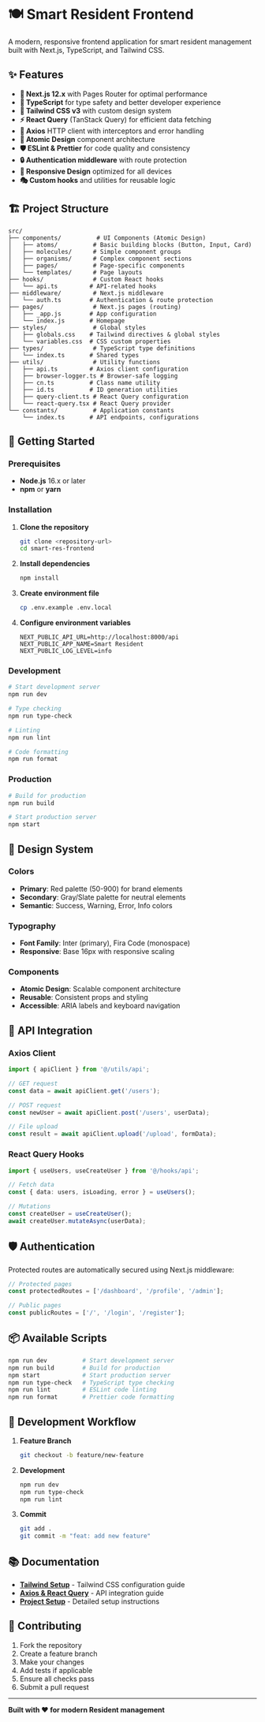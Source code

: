 # 🍽️ Smart Resident Frontend

A modern, responsive frontend application for smart resident management built with Next.js, TypeScript, and Tailwind CSS.

## ✨ Features

- **🚀 Next.js 12.x** with Pages Router for optimal performance
- **📘 TypeScript** for type safety and better developer experience
- **🎨 Tailwind CSS v3** with custom design system
- **⚡ React Query** (TanStack Query) for efficient data fetching
- **🔧 Axios** HTTP client with interceptors and error handling
- **🧩 Atomic Design** component architecture
- **🛡️ ESLint & Prettier** for code quality and consistency
- **🔒 Authentication middleware** with route protection
- **📱 Responsive Design** optimized for all devices
- **🎭 Custom hooks** and utilities for reusable logic

## 🏗️ Project Structure

```
src/
├── components/          # UI Components (Atomic Design)
│   ├── atoms/          # Basic building blocks (Button, Input, Card)
│   ├── molecules/      # Simple component groups
│   ├── organisms/      # Complex component sections
│   ├── pages/          # Page-specific components
│   └── templates/      # Page layouts
├── hooks/              # Custom React hooks
│   └── api.ts         # API-related hooks
├── middleware/         # Next.js middleware
│   └── auth.ts        # Authentication & route protection
├── pages/              # Next.js pages (routing)
│   ├── _app.js        # App configuration
│   └── index.js       # Homepage
├── styles/             # Global styles
│   ├── globals.css    # Tailwind directives & global styles
│   └── variables.css  # CSS custom properties
├── types/              # TypeScript type definitions
│   └── index.ts       # Shared types
├── utils/              # Utility functions
│   ├── api.ts         # Axios client configuration
│   ├── browser-logger.ts # Browser-safe logging
│   ├── cn.ts          # Class name utility
│   ├── id.ts          # ID generation utilities
│   ├── query-client.ts # React Query configuration
│   └── react-query.tsx # React Query provider
└── constants/          # Application constants
    └── index.ts       # API endpoints, configurations
```

## 🚀 Getting Started

### Prerequisites

- **Node.js** 16.x or later
- **npm** or **yarn**

### Installation

1. **Clone the repository**

   ```bash
   git clone <repository-url>
   cd smart-res-frontend
   ```

2. **Install dependencies**

   ```bash
   npm install
   ```

3. **Create environment file**

   ```bash
   cp .env.example .env.local
   ```

4. **Configure environment variables**
   ```env
   NEXT_PUBLIC_API_URL=http://localhost:8000/api
   NEXT_PUBLIC_APP_NAME=Smart Resident
   NEXT_PUBLIC_LOG_LEVEL=info
   ```

### Development

```bash
# Start development server
npm run dev

# Type checking
npm run type-check

# Linting
npm run lint

# Code formatting
npm run format
```

### Production

```bash
# Build for production
npm run build

# Start production server
npm start
```

## 🎨 Design System

### Colors

- **Primary**: Red palette (50-900) for brand elements
- **Secondary**: Gray/Slate palette for neutral elements
- **Semantic**: Success, Warning, Error, Info colors

### Typography

- **Font Family**: Inter (primary), Fira Code (monospace)
- **Responsive**: Base 16px with responsive scaling

### Components

- **Atomic Design**: Scalable component architecture
- **Reusable**: Consistent props and styling
- **Accessible**: ARIA labels and keyboard navigation

## 🔧 API Integration

### Axios Client

```typescript
import { apiClient } from '@/utils/api';

// GET request
const data = await apiClient.get('/users');

// POST request
const newUser = await apiClient.post('/users', userData);

// File upload
const result = await apiClient.upload('/upload', formData);
```

### React Query Hooks

```typescript
import { useUsers, useCreateUser } from '@/hooks/api';

// Fetch data
const { data: users, isLoading, error } = useUsers();

// Mutations
const createUser = useCreateUser();
await createUser.mutateAsync(userData);
```

## 🛡️ Authentication

Protected routes are automatically secured using Next.js middleware:

```typescript
// Protected pages
const protectedRoutes = ['/dashboard', '/profile', '/admin'];

// Public pages
const publicRoutes = ['/', '/login', '/register'];
```

## 📦 Available Scripts

```bash
npm run dev          # Start development server
npm run build        # Build for production
npm start            # Start production server
npm run type-check   # TypeScript type checking
npm run lint         # ESLint code linting
npm run format       # Prettier code formatting
```

## 🔄 Development Workflow

1. **Feature Branch**

   ```bash
   git checkout -b feature/new-feature
   ```

2. **Development**

   ```bash
   npm run dev
   npm run type-check
   npm run lint
   ```

3. **Commit**
   ```bash
   git add .
   git commit -m "feat: add new feature"
   ```

## 📚 Documentation

- **[Tailwind Setup](./TAILWIND-SETUP.md)** - Tailwind CSS configuration guide
- **[Axios & React Query](./AXIOS-REACT-QUERY.md)** - API integration guide
- **[Project Setup](./SETUP.md)** - Detailed setup instructions

## 🤝 Contributing

1. Fork the repository
2. Create a feature branch
3. Make your changes
4. Add tests if applicable
5. Ensure all checks pass
6. Submit a pull request

---

**Built with ❤️ for modern Resident management**
